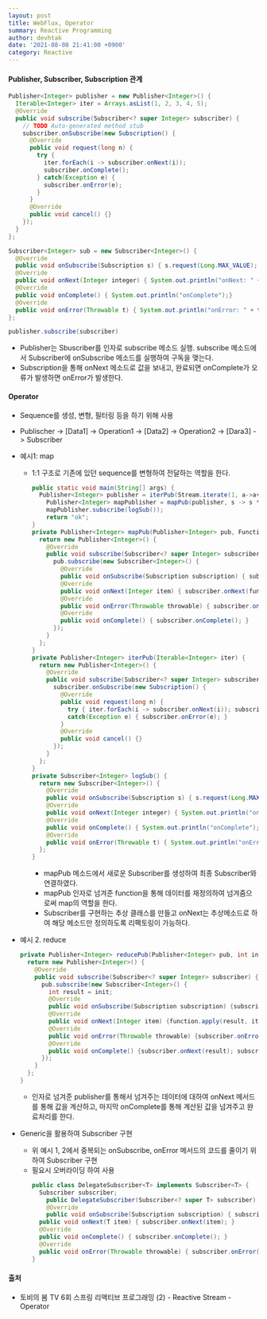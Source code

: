 ```yaml
---
layout: post
title: WebFlux, Operator
summary: Reactive Programming
author: devhtak
date: '2021-08-08 21:41:00 +0900'
category: Reactive
---
```


#### Publisher, Subscriber, Subscription 관계

```java
Publisher<Integer> publisher = new Publisher<Integer>() {
  Iterable<Integer> iter = Arrays.asList(1, 2, 3, 4, 5);
  @Override
  public void subscribe(Subscriber<? super Integer> subscriber) {
    // TODO Auto-generated method stub
    subscriber.onSubscribe(new Subscription() {
      @Override
      public void request(long n) {
        try {
          iter.forEach(i -> subscriber.onNext(i));
          subscriber.onComplete();
        } catch(Exception e) {
          subscriber.onError(e);
        }
      }
      @Override
      public void cancel() {}
    });
  }
};

Subscriber<Integer> sub = new Subscriber<Integer>() {
  @Override
  public void onSubscribe(Subscription s) { s.request(Long.MAX_VALUE); }
  @Override
  public void onNext(Integer integer) { System.out.println("onNext: " + integer); }
  @Override
  public void onComplete() { System.out.println("onComplete");}
  @Override
  public void onError(Throwable t) { System.out.println("onError: " + t.getMessage()); }
};

publisher.subscribe(subscriber)
```

-  Publisher는 Sbuscriber를 인자로 subscribe 메소드 실행. subscribe 메소드에서 Subscriber에 onSubscribe 메소드를 실행하여 구독을 맺는다.
-  Subscription을 통해 onNext 메소드로 값을 보내고, 완료되면 onComplete가 오류가 발생하면 onError가 발생한다.


#### Operator 

- Sequence를 생성, 변형, 필터링 등을 하기 위해 사용
- Publischer -> \[Data1] -> Operation1 -> \[Data2] -> Operation2 -> \[Dara3] -> Subscriber

- 예시1: map
  - 1:1 구조로 기존에 있던 sequence를 변형하여 전달하는 역할을 한다.
    ```java
    public static void main(String[] args) {
      Publisher<Integer> publisher = iterPub(Stream.iterate(1, a->a+1).limit(10).collect(Collectors.toList()));
	    Publisher<Integer> mapPublisher = mapPub(publisher, s -> s * 10);
	    mapPublisher.subscribe(logSub());
	    return "ok";
    }	
    private Publisher<Integer> mapPub(Publisher<Integer> pub, Function<Integer, Integer> function) {
      return new Publisher<Integer>() {
        @Override
        public void subscribe(Subscriber<? super Integer> subscriber) {
          pub.subscribe(new Subscriber<Integer>() {
            @Override
            public void onSubscribe(Subscription subscription) { subscriber.onSubscribe(subscription); }
            @Override
            public void onNext(Integer item) { subscriber.onNext(function.apply(item)); }
            @Override
            public void onError(Throwable throwable) { subscriber.onError(throwable); }
            @Override
            public void onComplete() { subscriber.onComplete(); }
          });
        }
      };
    }
    private Publisher<Integer> iterPub(Iterable<Integer> iter) {
      return new Publisher<Integer>() {
        @Override
        public void subscribe(Subscriber<? super Integer> subscriber) {
          subscriber.onSubscribe(new Subscription() {
            @Override
            public void request(long n) {
              try { iter.forEach(i -> subscriber.onNext(i)); subscriber.onComplete();} 
              catch(Exception e) { subscriber.onError(e); }
            }
            @Override
            public void cancel() {}
          });
        }
      };
    }
    private Subscriber<Integer> logSub() {
      return new Subscriber<Integer>() {
        @Override
        public void onSubscribe(Subscription s) { s.request(Long.MAX_VALUE); }
        @Override
        public void onNext(Integer integer) { System.out.println("onNext: " + integer); }
        @Override
        public void onComplete() { System.out.println("onComplete");}
        @Override
        public void onError(Throwable t) { System.out.println("onError: " + t.getMessage()); }
      };
    }
    ```
    - mapPub 메소드에서 새로운 Subscriber를 생성하여 최종 Subscriber와 연결하였다.
    - mapPub 인자로 넘겨준 function을 통해 데이터를 재정의하여 넘겨줌으로써 map의 역할을 한다.
    - Subscriber를 구현하는 추상 클래스를 만들고 onNext는 추상메소드로 하여 해당 메소드만 정의하도록 리팩토링이 가능하다.

- 예시 2. reduce
  ```java
  private Publisher<Integer> reducePub(Publisher<Integer> pub, int init, BiFunction<Integer, Integer, Integer> function ){
    return new Publisher<Integer>() {
      @Override
      public void subscribe(Subscriber<? super Integer> subscriber) {
        pub.subscribe(new Subscriber<Integer>() {
          int result = init;
          @Override
          public void onSubscribe(Subscription subscription) {subscriber.onSubscribe(subscription);}
          @Override
          public void onNext(Integer item) {function.apply(result, item);}
          @Override
          public void onError(Throwable throwable) {subscriber.onError(throwable);}
          @Override
          public void onComplete() {subscriber.onNext(result); subscriber.onComplete();}
        });
      }
    };
  }
  ```
  - 인자로 넘겨준 publisher를 통해서 넘겨주는 데이터에 대하여 onNext 메서드를 통해 값을 계산하고, 마지막 onComplete를 통해 계산된 값을 넘겨주고 완료처리를 한다. 

- Generic을 활용하여 Subscriber 구현
  - 위 예시 1, 2에서 중복되는 onSubscribe, onError 메서드의 코드를 줄이기 위하여 Subscriber 구현
  - 필요시 오버라이딩 하여 사용
    ```java
    public class DelegateSubscriber<T> implements Subscriber<T> {
      Subscriber subscriber;
	    public DelegateSubscriber(Subscriber<? super T> subscriber) { this.subscriber = subscriber; }
	    @Override
	    public void onSubscribe(Subscription subscription) { subscriber.onSubscribe(subscription); }
      public void onNext(T item) { subscriber.onNext(item); }
      @Override
      public void onComplete() { subscriber.onComplete(); }
      @Override
      public void onError(Throwable throwable) { subscriber.onError(throwable); }
    }
    ```
    
#### 출처

- 토비의 봄 TV 6회 스프링 리액티브 프로그래밍 (2) - Reactive Stream - Operator
